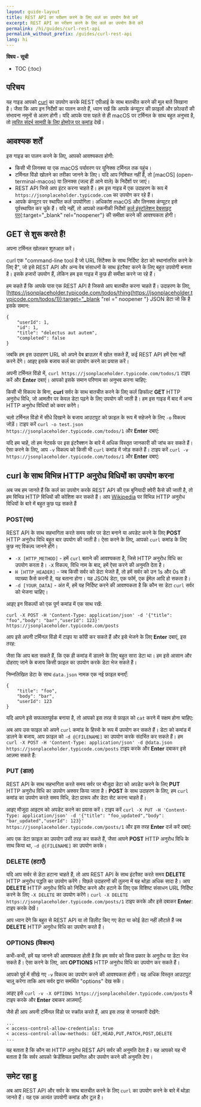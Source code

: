 ```yaml
---
layout: guide-layout
title: REST API का परीक्षण करने के लिए कर्ल का उपयोग कैसे करें
excerpt: REST API का परीक्षण करने के लिए कर्ल का उपयोग कैसे करें
permalink: /hi/guides/curl-rest-api
permalink_without_prefix: /guides/curl-rest-api
lang: hi
---
```


**विषय - सूची**

* TOC
{:toc}

## परिचय

यह गाइड आपको [curl](https://github.com/curl/curl) का उपयोग करके REST एपीआई के साथ बातचीत करने की मूल बातें सिखाना है। जैसा कि आप इन निर्देशों का पालन करते हैं, ध्यान रखें कि आपके कंप्यूटर की फ़ाइलों और फ़ोल्डरों की संभावना नमूनों से अलग होगी। यदि आपके पास पहले से ही macOS पर टर्मिनल के साथ बहुत अनुभव है, तो [त्वरित संदर्भ सामग्री के लिए होमपेज पर कमांड](/hi/) देखें।

## आवश्यक शर्तें

इस गाइड का पालन करने के लिए, आपको आवश्यकता होगी:

* किसी भी लिनक्स या एक macOS पर्यावरण पर यूनिक्स टर्मिनल तक पहुंच।
* टर्मिनल विंडो खोलने का तरीका जानने के लिए। यदि आप निश्चित नहीं हैं, तो [macOS] (open-terminal-macos) या लिनक्स (जल्द ही आने वाले) के निर्देशों पर जाएं।
* REST API जिसे आप इंटर करना चाहते हैं। हम इस गाइड में एक उदाहरण के रूप में `https://jsonplaceholder.typicode.com` का उपयोग कर रहे हैं।
* आपके कंप्यूटर पर स्थापित कर्ल उपयोगिता। अधिकांश macOS और लिनक्स कंप्यूटर इसे पूर्वस्थापित कर चुके हैं। यदि नहीं, तो आपको तकनीकी निर्देशों [कर्ल इंस्टॉलेशन वेबसाइट पर](https://curl.haxx.se/docs/install.html){:target="_blank" rel="noopener"} की समीक्षा करने की आवश्यकता होगी।

## GET से शुरू करते हैं!

अपना टर्मिनल खोलकर शुरुआत करें।

curl एक "command-line tool है जो URL सिंटैक्स के साथ निर्दिष्ट डेटा को स्थानांतरित करने के लिए है", जो इसे REST API और अन्य वेब संसाधनों के साथ इंटरैक्ट करने के लिए बहुत उपयोगी बनाता है। इसके हजारों उपयोग हैं, लेकिन हम इस गाइड में कुछ ही समीक्षा करने जा रहे हैं।

हम कहते हैं कि आपके पास एक REST API है जिससे आप बातचीत करना चाहते हैं। उदाहरण के लिए, [https://jsonplaceholder.typicode.com/todos/thing(https://jsonplaceholder.typicode.com/todos/1)):target="_blank "rel =" noopener "} JSON डेटा जो कि है इसके समान:

```
{
	"userId": 1,
	"id": 1,
	"title": "delectus aut autem",
	"completed": false
}
```

जबकि हम इस उदाहरण URL को अपने वेब ब्राउज़र में खोल सकते हैं, कई REST API हमें ऐसा नहीं करने देंगे। आइए इसके बजाय कर्ल का उपयोग करने का प्रयास करें।

अपनी टर्मिनल विंडो में, `curl https://jsonplaceholder.typicode.com/todos/1` टाइप करें और **Enter** दबाएं। आपको इसके समान परिणाम का अनुभव करना चाहिए:

<div class="center guideimages">
  <amp-anim src="/assets/guides/curl-rest-api/curl-get-basic-en.gif" width="665" height="387" alt="Demo of basic curl command" layout="responsive"></amp-anim>
</div>

किसी भी विकल्प के बिना, **curl** सर्वर के साथ बातचीत करने के लिए कर्ल डिफॉल्ट **GET** HTTP अनुरोध विधि, जो आमतौर पर केवल डेटा पढ़ने के लिए उपयोग की जाती है। हम इस गाइड में बाद में अन्य HTTP अनुरोध विधियों को कवर करेंगे।

चलो टर्मिनल विंडो में सीधे दिखाने के बजाय आउटपुट को फ़ाइल के रूप में सहेजने के लिए `-o` विकल्प जोड़ें। टाइप करें `curl -o test.json https://jsonplaceholder.typicode.com/todos/1` और **Enter** दबाएं:

<div class="center guideimages">
  <amp-anim src="/assets/guides/curl-rest-api/curl-get-output-en.gif" width="665" height="387" alt="Demo of basic curl command with file output" layout="responsive"></amp-anim>
</div>

यदि हम चाहें, तो हम नेटवर्क पर इस इंटरैक्शन के बारे में अधिक विस्तृत जानकारी की जांच कर सकते हैं। ऐसा करने के लिए, आप `-v` विकल्प को किसी भी `curl` कमांड में जोड़ सकते हैं। टाइप करें `curl -v https://jsonplaceholder.typicode.com/todos/1` और **Enter** दबाएं:

<div class="center guideimages">
  <amp-anim src="/assets/guides/curl-rest-api/curl-get-verbose-en.gif" width="665" height="387" alt="Demo of basic curl command with verbose output" layout="responsive"></amp-anim>
</div>

## curl के साथ विभिन्न HTTP अनुरोध विधियों का उपयोग करना

अब जब हम जानते हैं कि कर्ल का उपयोग करके REST API की एक बुनियादी क्वेरी कैसे की जाती है, तो हम विभिन्न HTTP विधियों की कोशिश कर सकते हैं। आप [Wikipedia](https://en.wikipedia.org/wiki/Hypertext_Transfer_Protocol#Request_methods) पर विभिन्न HTTP अनुरोध विधियों के बारे में बहुत कुछ पढ़ सकते हैं

### POST(पद)

REST API के साथ सहभागिता करते समय सर्वर पर डेटा बनाने या अपडेट करने के लिए **POST** HTTP अनुरोध विधि बहुत बार उपयोग की जाती है। ऐसा करने के लिए, आपको `curl` कमांड के लिए कुछ नए विकल्प जानने होंगे।

* `-X [HTTP_METHOD]` - हमें `curl` बताने की आवश्यकता है, जिसे HTTP अनुरोध विधि का उपयोग करता है। `-X` विकल्प, विधि नाम के बाद, हमें ऐसा करने की अनुमति देता है।
* `H [HTTP_HEADER]` - जब किसी सर्वर को डेटा भेजते हैं, तो हमें सर्वर को उन 1s और 0s की व्याख्या कैसे करनी है, यह बताना होगा। यह JSON डेटा, एक फॉर्म, एक ईमेल आदि हो सकता है।
* `-d [YOUR_DATA]` - अंत में, हमें यह निर्दिष्ट करने की आवश्यकता है कि कौन सा डेटा `curl` सर्वर को भेजना चाहिए।

आइए इन विकल्पों को एक पूर्ण कमांड में एक साथ रखें:

`curl -X POST -H 'Content-Type: application/json' -d '{"title": "foo","body": "bar","userId": 123}' https://jsonplaceholder.typicode.com/posts`

आप इसे अपनी टर्मिनल विंडो में टाइप या कॉपी कर सकते हैं और इसे भेजने के लिए **Enter** दबाएं, इस तरह:

<div class="center guideimages">
  <amp-anim src="/assets/guides/curl-rest-api/curl-post-basic-en.gif" width="665" height="387" alt="Demo of POST curl command" layout="responsive"></amp-anim>
</div>

जैसा कि आप बता सकते हैं, कि एक ही कमांड में डालने के लिए बहुत सारा डेटा था। हम इसे आसान और दोहराए जाने के बजाय किसी फ़ाइल का उपयोग करके डेटा भेज सकते हैं।

निम्नलिखित डेटा के साथ `data.json` नामक एक नई फ़ाइल बनाएँ:

```
{
	"title": "foo",
	"body": "bar",
	"userId": 123
}
```

यदि आपने इसे सफलतापूर्वक बनाया है, तो आपको इस तरह से फ़ाइल को `cat` करने में सक्षम होना चाहिए:

<div class="center guideimages">
  <amp-anim src="/assets/guides/curl-rest-api/nano-datajson-en.gif" width="665" height="387" alt="Demo of data file" layout="responsive"></amp-anim>
</div>

अब आप उस फाइल को अपने `curl` कमांड के हिस्से के रूप में उपयोग कर सकते हैं। डेटा को कमांड में डालने के बजाय, आप फ़ाइल को `-d @[FILENAME]` का उपयोग करके संदर्भित कर सकते हैं। हम `curl -X POST -H 'Content-Type: application/json' -d @data.json https://jsonplaceholder.typicode.com/posts` टाइप करके और **Enter** दबाकर इसे आज़मा सकते हैं:

<div class="center guideimages">
  <amp-anim src="/assets/guides/curl-rest-api/curl-post-file-en.gif" width="665" height="387" alt="Demo of POST curl command with a file" layout="responsive"></amp-anim>
</div>

### PUT (डाल)

REST API के साथ सहभागिता करते समय सर्वर पर मौजूदा डेटा को अपडेट करने के लिए **PUT** HTTP अनुरोध विधि का उपयोग अक्सर किया जाता है। **POST** के साथ उदाहरण के लिए, हम `curl` कमांड का उपयोग करते समय विधि, डेटा प्रारूप और डेटा सेट करना चाहते हैं।

आइए मौजूदा आइटम को अपडेट करने का प्रयास करें। टाइप करें `curl -X PUT -H 'Content-Type: application/json' -d '{"title": "foo_updated","body": "bar_updated","userId": 123}' https://jsonplaceholder.typicode.com/posts/1` और इस तरह **Enter** दर्ज करें दबाएं:

<div class="center guideimages">
  <amp-anim src="/assets/guides/curl-rest-api/curl-put-basic-en.gif" width="665" height="387" alt="Demo of PUT curl command" layout="responsive"></amp-anim>
</div>

आप एक डेटा फ़ाइल का उपयोग उसी तरह कर सकते हैं, जैसा आपने **POST** HTTP अनुरोध विधि के साथ किया था, `-d @[FILENAME]` का उपयोग करके।

### DELETE (हटाएँ)

यदि आप सर्वर से डेटा हटाना चाहते हैं, तो आप REST API के साथ इंटरैक्ट करते समय **DELETE** HTTP अनुरोध पद्धति का उपयोग करेंगे। पिछले उदाहरणों की तुलना में यह थोड़ा अधिक सादा है। आप **DELETE** HTTP अनुरोध विधि को निर्दिष्ट करने और हटाने के लिए एक विशिष्ट संसाधन URL निर्दिष्ट करने के लिए `-X DELETE` का उपयोग करेंगे। `curl -X DELETE https://jsonplaceholder.typicode.com/posts/1` टाइप करके और इसे दबाकर **Enter**: टाइप करके देखें।

<div class="center guideimages">
  <amp-anim src="/assets/guides/curl-rest-api/curl-delete-basic-en.gif" width="665" height="387" alt="Demo of DELETE curl command" layout="responsive"></amp-anim>
</div>

आप ध्यान देंगे कि बहुत से REST API या तो डिलीट किए गए डेटा या कोई डेटा नहीं लौटाते हैं जब **DELETE** HTTP अनुरोध विधि का उपयोग करते हैं।

### OPTIONS (विकल्प)

कभी-कभी, हमें यह जानने की आवश्यकता होती है कि हम सर्वर को किस प्रकार के अनुरोध या डेटा भेज सकते हैं। ऐसा करने के लिए, आप **OPTIONS** HTTP अनुरोध विधि का उपयोग कर सकते हैं।

आपको पूर्व में सीखे गए `-v` विकल्प का उपयोग करने की आवश्यकता होगी। यह अधिक विस्तृत आउटपुट चालू करेगा ताकि आप सर्वर द्वारा समर्थित "options" देख सकें।

आइए इसे `curl -v -X OPTIONS https://jsonplaceholder.typicode.com/posts` में टाइप करके और **Enter** दबाकर आज़माएँ:

<div class="center guideimages">
  <amp-anim src="/assets/guides/curl-rest-api/curl-options-verbose-en.gif" width="665" height="387" alt="Demo of OPTIONS curl command with verbose output" layout="responsive"></amp-anim>
</div>

जैसे ही आप अपनी टर्मिनल विंडो पर स्क्रॉल करते हैं, आप इस तरह से जानकारी देखेंगे:

```
...
< access-control-allow-credentials: true
< access-control-allow-methods: GET,HEAD,PUT,PATCH,POST,DELETE
...
```

यह बताता है कि कौन सा HTTP अनुरोध REST API सर्वर की अनुमति देता है। यह आपको यह भी बताता है कि सर्वर आपको क्रेडेंशियल प्रमाणित और उपयोग करने की अनुमति देगा।

## समेट रहा हु

अब आप REST API और सर्वर के साथ बातचीत करने के लिए `curl` का उपयोग करने के बारे में थोड़ा जानते हैं। यह एक अत्यंत उपयोगी कमांड और टूल है।

